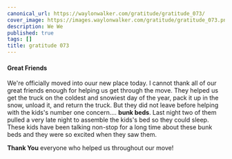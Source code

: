 ```yaml
---
canonical_url: https://waylonwalker.com/gratitude/gratitude_073/
cover_image: https://images.waylonwalker.com/gratitude/gratitude_073.png
description: We We
published: true
tags: []
title: gratitude 073
---
```


#### Great Friends

We're officially moved into ouur new place today.  I cannot thank all of our great friends enough for helping us get through the move.  They helped us get the truck on the coldest and snowiest day of the year, pack it up in the snow, unload it, and return the truck.  But they did not leave before helping with the kids's number one concern.... **bunk beds**.  Last night two of them pulled a very late night to assemble the kids's bed so they could sleep.  These kids have been talking non-stop for a long time about these bunk beds and they were so excited when they saw them.

**Thank You** everyone who helped us throughout our move!